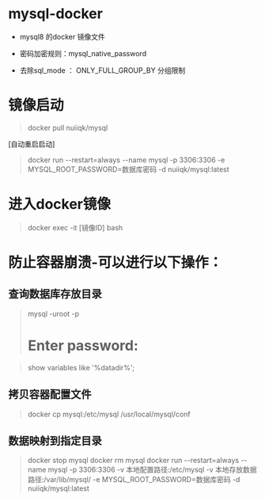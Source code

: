# mysql-docker

* mysql8 的docker  镜像文件

* 密码加密规则：mysql_native_password
* 去除sql_mode ： ONLY_FULL_GROUP_BY 分组限制


# 镜像启动 
> docker pull nuiiqk/mysql

[自动重启启动]
> docker run --restart=always --name mysql -p 3306:3306 -e MYSQL_ROOT_PASSWORD=数据库密码 -d nuiiqk/mysql:latest

# 进入docker镜像
> docker exec -it [镜像ID] bash

# 防止容器崩溃-可以进行以下操作：
## 查询数据库存放目录
> mysql -uroot -p
> # Enter password:

> show variables like '%datadir%';


## 拷贝容器配置文件
> docker cp mysql:/etc/mysql /usr/local/mysql/conf

## 数据映射到指定目录
> docker stop mysql
> docker rm mysql
> docker run --restart=always --name mysql -p 3306:3306 -v 本地配置路径:/etc/mysql -v 本地存放数据路径:/var/lib/mysql/ -e MYSQL_ROOT_PASSWORD=数据库密码 -d nuiiqk/mysql:latest

